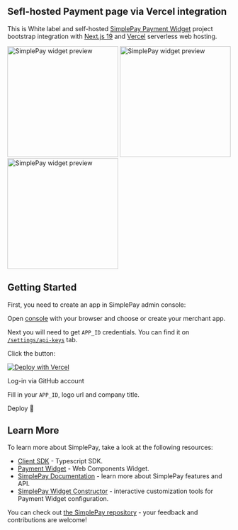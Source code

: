 ## Sefl-hosted Payment page via Vercel integration

This is White label and self-hosted [SimplePay Payment Widget](https://widget.simplepay.ai) project bootstrap integration with [Next.js 19](https://nexjs.org) and [Vercel](vercel.com) serverless web hosting.

<img src="https://dev.simplepay.ai/~gitbook/image?url=https%3A%2F%2F3504918617-files.gitbook.io%2F%7E%2Ffiles%2Fv0%2Fb%2Fgitbook-x-prod.appspot.com%2Fo%2Fspaces%252FXps6Hpvtcnwm326Ywnfb%252Fuploads%252FEt60dTXZCc1RhKqNCI1j%252Fscreenshot-1.png%3Falt%3Dmedia%26token%3D607e5226-0105-4f54-ac44-1357b47dab71&width=768&dpr=2&quality=100&sign=d0fd374&sv=2" alt="SimplePay widget preview" width="250" />

<img src="https://dev.simplepay.ai/~gitbook/image?url=https%3A%2F%2F3504918617-files.gitbook.io%2F%7E%2Ffiles%2Fv0%2Fb%2Fgitbook-x-prod.appspot.com%2Fo%2Fspaces%252FXps6Hpvtcnwm326Ywnfb%252Fuploads%252Ffhs3wjBUerjCA9kEB2HJ%252Fscreenshot-2.png%3Falt%3Dmedia%26token%3D02ad6538-f14f-496d-9b5f-8c5def7cad54&width=768&dpr=2&quality=100&sign=17826e76&sv=2" alt="SimplePay widget preview" width="250" />

<img src="https://dev.simplepay.ai/~gitbook/image?url=https%3A%2F%2F3504918617-files.gitbook.io%2F%7E%2Ffiles%2Fv0%2Fb%2Fgitbook-x-prod.appspot.com%2Fo%2Fspaces%252FXps6Hpvtcnwm326Ywnfb%252Fuploads%252F6SDHYGL3405IG5RFxniW%252Fscreenshot-3.png%3Falt%3Dmedia%26token%3Dd2842a6d-1361-4951-8f92-362be6327ade&width=768&dpr=2&quality=100&sign=33b24471&sv=2" alt="SimplePay widget preview" width="250" />

## Getting Started

First, you need to create an app in SimplePay admin console:

Open [console](https://console.simplepay.ai) with your browser and choose or create your merchant app.

Next you will need to get `APP_ID` credentials. You can find it on [`/settings/api-keys`](https://console.simplepay.ai/settings/api-keys) tab.

Click the button:

[![Deploy with Vercel](https://vercel.com/button)](https://vercel.com/new/clone?repository-url=https%3A%2F%2Fgithub.com%2Fsimplepay-ai%2Fsimplepay-widget-payment-page&env=NEXT_PUBLIC_APP_ID,NEXT_PUBLIC_LOGO_URL,NEXT_PUBLIC_COMPANY_TITLE&envDescription=You%20can%20find%20%60APP_ID%60%20credentials%20via%20link%20below%3A&envLink=https%3A%2F%2Fconsole.simplepay.ai%2Fsettings%2Fapi-keys&project-name=simple-pay-payment-page-widget&repository-name=simple-pay-payment-page-widget&demo-title=SimplePay%20Widget%20integration&demo-description=Create%20your%20custom%20white%20label%20payment%20pages%20with%20SimplePay%20payment%20Widget&demo-url=https%3A%2F%2Fpay.simplepay.ai%2Fdonate%2F8d220389-21ae-4137-97a4-2014844534a7)

Log-in via GitHub account

Fill in your `APP_ID`, logo url and company title.

Deploy 🚀

## Learn More

To learn more about SimplePay, take a look at the following resources:

- [Client SDK](https://www.npmjs.com/package/@simplepay-ai/api-client) - Typescript SDK.
- [Payment Widget](https://www.npmjs.com/package/@simplepay-ai/widget) - Web Components Widget.
- [SimplePay Documentation](https://dev.simplepay.ai/docs) - learn more about SimplePay features and API.
- [SimplePay Widget Constructor](https://widget.simplepay.ai) - interactive customization tools for Payment Widget configuration.

You can check out [the SimplePay repository](https://github.com/simplepay-ai) - your feedback and contributions are welcome!